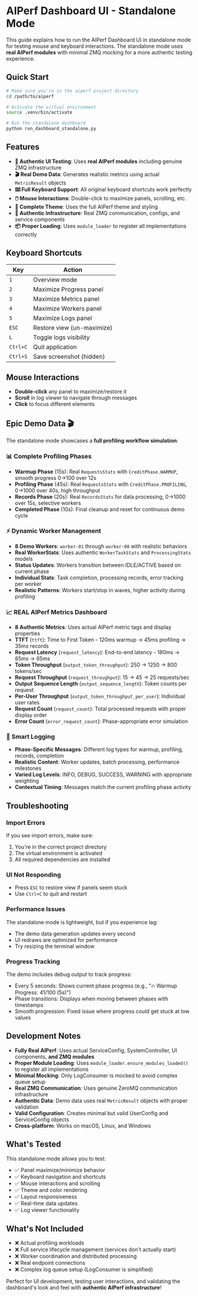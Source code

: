 <!--
# SPDX-FileCopyrightText: Copyright (c) 2025 NVIDIA CORPORATION & AFFILIATES. All rights reserved.
# SPDX-License-Identifier: Apache-2.0
-->
# AIPerf Dashboard UI - Standalone Mode

This guide explains how to run the AIPerf Dashboard UI in standalone mode for testing mouse and keyboard interactions. The standalone mode uses **real AIPerf modules** with minimal ZMQ mocking for a more authentic testing experience.

## Quick Start

```bash
# Make sure you're in the aiperf project directory
cd /path/to/aiperf

# Activate the virtual environment
source .venv/bin/activate

# Run the standalone dashboard
python run_dashboard_standalone.py
```

## Features

- **🎯 Authentic UI Testing**: Uses **real AIPerf modules** including genuine ZMQ infrastructure
- **🎬 Real Demo Data**: Generates realistic metrics using actual `MetricResult` objects
- **⌨️ Full Keyboard Support**: All original keyboard shortcuts work perfectly
- **🖱️ Mouse Interactions**: Double-click to maximize panels, scrolling, etc.
- **🎨 Complete Theme**: Uses the full AIPerf theme and styling
- **🔧 Authentic Infrastructure**: Real ZMQ communication, configs, and service components
- **📦 Proper Loading**: Uses `module_loader` to register all implementations correctly

## Keyboard Shortcuts

| Key | Action |
|-----|--------|
| `1` | Overview mode |
| `2` | Maximize Progress panel |
| `3` | Maximize Metrics panel |
| `4` | Maximize Workers panel |
| `5` | Maximize Logs panel |
| `ESC` | Restore view (un-maximize) |
| `L` | Toggle logs visibility |
| `Ctrl+C` | Quit application |
| `Ctrl+S` | Save screenshot (hidden) |

## Mouse Interactions

- **Double-click** any panel to maximize/restore it
- **Scroll** in log viewer to navigate through messages
- **Click** to focus different elements

## Epic Demo Data 🎬

The standalone mode showcases a **full profiling workflow simulation**:

### 📊 Complete Profiling Phases
- **Warmup Phase** (15s): Real `RequestsStats` with `CreditPhase.WARMUP`, smooth progress 0→100 over 12s
- **Profiling Phase** (45s): Real `RequestsStats` with `CreditPhase.PROFILING`, 0→1000 over 40s, high throughput
- **Records Phase** (20s): Real `RecordsStats` for data processing, 0→1000 over 15s, selective workers
- **Completed Phase** (10s): Final cleanup and reset for continuous demo cycle

### ⚡ Dynamic Worker Management
- **8 Demo Workers**: `worker-01` through `worker-08` with realistic behaviors
- **Real WorkerStats**: Uses authentic `WorkerTaskStats` and `ProcessingStats` models
- **Status Updates**: Workers transition between IDLE/ACTIVE based on current phase
- **Individual Stats**: Task completion, processing records, error tracking per worker
- **Realistic Patterns**: Workers start/stop in waves, higher activity during profiling

### 📈 REAL AIPerf Metrics Dashboard
- **8 Authentic Metrics**: Uses actual AIPerf metric tags and display properties
- **TTFT** (`ttft`): Time to First Token - 120ms warmup → 45ms profiling → 35ms records
- **Request Latency** (`request_latency`): End-to-end latency - 180ms → 85ms → 65ms
- **Token Throughput** (`output_token_throughput`): 250 → 1250 → 800 tokens/sec
- **Request Throughput** (`request_throughput`): 15 → 45 → 25 requests/sec
- **Output Sequence Length** (`output_sequence_length`): Token counts per request
- **Per-User Throughput** (`output_token_throughput_per_user`): Individual user rates
- **Request Count** (`request_count`): Total processed requests with proper display order
- **Error Count** (`error_request_count`): Phase-appropriate error simulation

### 📝 Smart Logging
- **Phase-Specific Messages**: Different log types for warmup, profiling, records, completion
- **Realistic Content**: Worker updates, batch processing, performance milestones
- **Varied Log Levels**: INFO, DEBUG, SUCCESS, WARNING with appropriate weighting
- **Contextual Timing**: Messages match the current profiling phase activity

## Troubleshooting

### Import Errors
If you see import errors, make sure:
1. You're in the correct project directory
2. The virtual environment is activated
3. All required dependencies are installed

### UI Not Responding
- Press `ESC` to restore view if panels seem stuck
- Use `Ctrl+C` to quit and restart

### Performance Issues
The standalone mode is lightweight, but if you experience lag:
- The demo data generation updates every second
- UI redraws are optimized for performance
- Try resizing the terminal window

### Progress Tracking
The demo includes debug output to track progress:
- Every 5 seconds: Shows current phase progress (e.g., "🔥 Warmup Progress: 41/100 (5s)")
- Phase transitions: Displays when moving between phases with timestamps
- Smooth progression: Fixed issue where progress could get stuck at low values

## Development Notes

- **Fully Real AIPerf**: Uses actual ServiceConfig, SystemController, UI components, **and ZMQ modules**
- **Proper Module Loading**: Uses `module_loader.ensure_modules_loaded()` to register all implementations
- **Minimal Mocking**: Only LogConsumer is mocked to avoid complex queue setup
- **Real ZMQ Communication**: Uses genuine ZeroMQ communication infrastructure
- **Authentic Data**: Demo data uses real `MetricResult` objects with proper validation
- **Valid Configuration**: Creates minimal but valid UserConfig and ServiceConfig objects
- **Cross-platform**: Works on macOS, Linux, and Windows

## What's Tested

This standalone mode allows you to test:
- ✅ Panel maximize/minimize behavior
- ✅ Keyboard navigation and shortcuts
- ✅ Mouse interactions and scrolling
- ✅ Theme and color rendering
- ✅ Layout responsiveness
- ✅ Real-time data updates
- ✅ Log viewer functionality

## What's Not Included

- ❌ Actual profiling workloads
- ❌ Full service lifecycle management (services don't actually start)
- ❌ Worker coordination and distributed processing
- ❌ Real endpoint connections
- ❌ Complex log queue setup (LogConsumer is simplified)

Perfect for UI development, testing user interactions, and validating the dashboard's look and feel with **authentic AIPerf infrastructure**!

